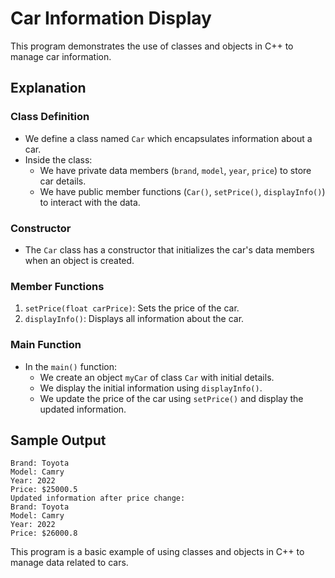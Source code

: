 
# Car Information Display

This program demonstrates the use of classes and objects in C++ to manage car information.

## Explanation

### Class Definition
- We define a class named `Car` which encapsulates information about a car.
- Inside the class:
  - We have private data members (`brand`, `model`, `year`, `price`) to store car details.
  - We have public member functions (`Car()`, `setPrice()`, `displayInfo()`) to interact with the data.

### Constructor
- The `Car` class has a constructor that initializes the car's data members when an object is created.

### Member Functions
1. `setPrice(float carPrice)`: Sets the price of the car.
2. `displayInfo()`: Displays all information about the car.

### Main Function
- In the `main()` function:
  - We create an object `myCar` of class `Car` with initial details.
  - We display the initial information using `displayInfo()`.
  - We update the price of the car using `setPrice()` and display the updated information.

## Sample Output

```
Brand: Toyota
Model: Camry
Year: 2022
Price: $25000.5
Updated information after price change:
Brand: Toyota
Model: Camry
Year: 2022
Price: $26000.8
```
This program is a basic example of using classes and objects in C++ to manage data related to cars.
